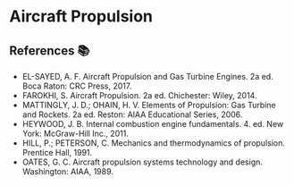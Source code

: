 # Aircraft Propulsion

## References 📚
- EL-SAYED, A. F. Aircraft Propulsion and Gas Turbine Engines. 2a ed. Boca Raton: CRC Press, 2017.
- FAROKHI, S. Aircraft Propulsion. 2a ed. Chichester: Wiley, 2014.
- MATTINGLY, J. D.; OHAIN, H. V. Elements of Propulsion: Gas Turbine and Rockets. 2a ed. Reston: AIAA Educational Series, 2006.
- HEYWOOD, J. B. Internal combustion engine fundamentals. 4. ed. New York: McGraw-Hill Inc., 2011.
- HILL, P.; PETERSON, C. Mechanics and thermodynamics of propulsion. Prentice Hall, 1991.
- OATES, G. C. Aircraft propulsion systems technology and design. Washington: AIAA, 1989.
